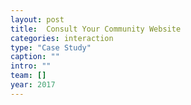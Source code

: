 ```yaml
---
layout: post
title:  Consult Your Community Website
categories: interaction
type: "Case Study"
caption: ""
intro: ""
team: []
year: 2017
---
```

